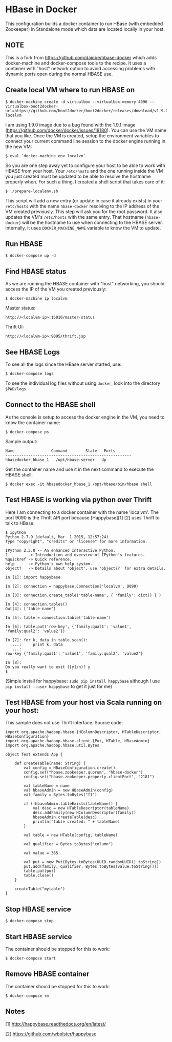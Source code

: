 HBase in Docker
===============

This configuration builds a docker container to run HBase (with
embedded Zookeeper) in Standalone mode which data are located locally in your host.

NOTE
----

This is a fork from https://github.com/dajobe/hbase-docker which adds docker-machine and docker-compose tools to the recipe. It uses a container with "host" network option to avoid accessing problems with dynamic ports open during the normal HBASE use.

Create local VM where to run HBASE on
-------------------------------------

    $ docker-machine create -d virtualbox --virtualbox-memory 4096 --virtualbox-boot2docker-url=https://github.com/boot2docker/boot2docker/releases/download/v1.9.0/boot2docker.iso localvm

I am using 1.9.0 image due to a bug found with the 1.9.1 image (https://github.com/docker/docker/issues/18180).
You can use the VM name that you like. Once the VM is created, setup the environment variables to connect your current command line session to the docker engine running in the new VM:

    $ eval `docker-machine env localvm`

So you are one step away yet to configure your host to be able to work with HBASE from your host. Your `/etc/hosts` and the one running inside the VM you just created must be updated to be able to resolve the hostname properly when. For such a thing, I created a shell script that takes care of it:

    $ ./prepare-localenv.sh

This script will add a new entry (or update in case it already exists) in your `/etc/hosts` with the name `hbase-docker` resolving to the IP address of the VM created previously. This step will ask you for the root password. It also updates the VM's `/etc/hosts` with the same entry. That hostname (`hbase-docker`) will be the hostname to use when connecting to the HBASE server. Internally, it uses `DOCKER_MACHINE_NAME` variable to know the VM to update.


Run HBASE
----------

    $ docker-compose up -d

Find HBASE status
-----------------

As we are running the HBASE container with "host" networking, you should access the IP of the VM you created previously:

    $ docker-machine ip localvm

Master status:

    http://<localvm-ip>:16010/master-status

Thrift UI:

    http://<localvm-ip>:9095/thrift.jsp


See HBASE Logs
--------------

To see all the logs since the HBase server started, use:

    $ docker-compose logs


To see the individual log files without using `docker`, look into the directory `$PWD/logs`.


Connect to the HBASE shell
--------------------------

As the console is setup to access the docker engine in the VM, you need to know the container name:

    $ docker-compose ps

Sample output:

    Name                Command        State   Ports
    -------------------------------------------------------
    hbasedocker_hbase_1   /opt/hbase-server   Up


Get the container name and use it in the next command to execute the HBASE shell:

    $ docker exec -it hbasedocker_hbase_1 /opt/hbase/bin/hbase shell


Test HBASE is working via python over Thrift
--------------------------------------------

Here I am connecting to a docker container with the name 'localvm'. The port 9090 is the
Thrift API port because [Happybase][1] [2] uses Thrift to talk to HBase.

    $ ipython
    Python 2.7.9 (default, Mar  1 2015, 12:57:24)
    Type "copyright", "credits" or "license" for more information.

    IPython 2.3.0 -- An enhanced Interactive Python.
    ?         -> Introduction and overview of IPython's features.
    %quickref -> Quick reference.
    help      -> Python's own help system.
    object?   -> Details about 'object', use 'object??' for extra details.

    In [1]: import happybase

    In [2]: connection = happybase.Connection('localvm', 9090)

    In [3]: connection.create_table('table-name', { 'family': dict() } )

    In [4]: connection.tables()
    Out[4]: ['table-name']

    In [5]: table = connection.table('table-name')

    In [6]: table.put('row-key', {'family:qual1': 'value1', 'family:qual2': 'value2'})

    In [7]: for k, data in table.scan():
       ...:     print k, data
       ...:
    row-key {'family:qual1': 'value1', 'family:qual2': 'value2'}

    In [8]:
    Do you really want to exit ([y]/n)? y
    $

(Simple install for happybase: `sudo pip install happybase` although I
use `pip install --user happybase` to get it just for me)


Test HBASE from your host via Scala running on your host:
---------------------------------------------------------
This sample does not use Thrift interface. Source code:


    import org.apache.hadoop.hbase.{HColumnDescriptor, HTableDescriptor, HBaseConfiguration}
    import org.apache.hadoop.hbase.client.{Put, HTable, HBaseAdmin}
    import org.apache.hadoop.hbase.util.Bytes

    object Test extends App {

        def createTable(name: String) {
            val config = HBaseConfiguration.create()
            config.set("hbase.zookeeper.quorum", "hbase-docker")
            config.set("hbase.zookeeper.property.clientPort", "2181")

            val tableName = name
            val hbaseAdmin = new HBaseAdmin(config)
            val family = Bytes.toBytes("f1")

            if (!hbaseAdmin.tableExists(tableName)) {
                val desc = new HTableDescriptor(tableName)
                desc.addFamily(new HColumnDescriptor(family))
                hbaseAdmin.createTable(desc)
                println("table created: " + tableName)
            }

            val table = new HTable(config, tableName)

            val qualifier = Bytes.toBytes("column")

            val value = 365

            val put = new Put(Bytes.toBytes(UUID.randomUUID().toString))
            put.add(family, qualifier, Bytes.toBytes(value.toString()))
            table.put(put)
            table.close()
        }

        createTable("mytable")
    }


Stop HBASE service
------------------

    $ docker-compose stop


Start HBASE service
-------------------
The container should be stopped for this to work:

    $ docker-compose start

Remove HBASE container
----------------------
The container should be stopped for this to work:

    $ docker-compose rm


Notes
-----

[1] http://happybase.readthedocs.org/en/latest/

[2] https://github.com/wbolster/happybase
